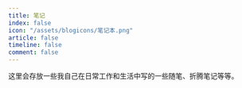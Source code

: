 ```yaml
---
title: 笔记
index: false
icon: "/assets/blogicons/笔记本.png"
article: false
timeline: false
comment: false
---
```


这里会存放一些我自己在日常工作和生活中写的一些随笔、折腾笔记等等。

<div class="catalog-display-container">
  <Catalog hideHeading />
</div>
